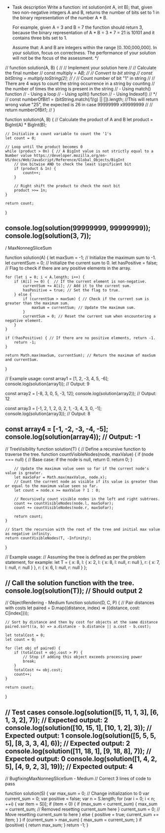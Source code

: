 *
    Task description
    Write a function:
        int solution(int A, int B);
    that, given two non-negative integers A and B, returns the number of bits set to 1 in the binary representation
    of the number A * B.

    For example, given A = 3 and B = 7 the function should return 3, because the binary representation of A * B
    = 3 * 7 = 21 is 10101 and it contains three bits set to 1.

    Assume that:
    A and B are integers within the range [0..100,000,000].
    In your solution, focus on correctness. The performance of your solution will not be the focus of the
    assessment.
 */

// function solution(A, B) {
//     // Implement your solution here
//     // Calculate the final number
//     const multiply = A*B;
//     // Convert to bit string
//     const bitString = multiply.toString(2);
//     /*
//         Count number of bit "1" in string
//
//         There are 4 ways to count the string occurrence in a string by counting
//         the number of times the string is present in the string
//         - Using match() function
//         - Using a loop
//         - Using split() function
//         - Using Indexof()
//     */
//     const numberOfBit1 = (bitString.match(/1/g) || []).length; //This will return wrong value "25", the expected is 26 in case 99999999 x99999999
//
//     return numberOfBit1;
// }

function solution(A, B) {
    // Calculate the product of A and B
    let product = BigInt(A) * BigInt(B);

    // Initialize a count variable to count the '1's
    let count = 0;

    // Loop until the product becomes 0
    while (product > 0n) { // A BigInt value is not strictly equal to a Number value https://developer.mozilla.org/en-US/docs/Web/JavaScript/Reference/Global_Objects/BigInt
        // Use bitwise AND to check the least significant bit
        if (product & 1n) {
            count++;
        }

        // Right shift the product to check the next bit
        product >>= 1n;
    }

    return count;
}

console.log(solution(99999999, 99999999));
console.log(solution(3, 7));
---
/ MaxNonnegSliceSum

function solution(A) {
    let maxSum = -1;  // Initialize the maximum sum to -1.
    let currentSum = 0;  // Initialize the current sum to 0.
    let hasPositive = false; // Flag to check if there are any positive elements in the array.

    for (let i = 0; i < A.length; i++) {
        if (A[i] >= 0) {  // If the current element is non-negative.
            currentSum += A[i]; // Add it to the current sum.
            hasPositive = true; // Set the flag to true.
        } else {
            if (currentSum > maxSum) { // Check if the current sum is greater than the maximum sum.
                maxSum = currentSum; // Update the maximum sum.
            }
            currentSum = 0; // Reset the current sum when encountering a negative element.
        }
    }

    if (!hasPositive) { // If there are no positive elements, return -1.
        return -1;
    }

    return Math.max(maxSum, currentSum); // Return the maximum of maxSum and currentSum.
}

// Example usage:
const array1 = [1, 2, -3, 4, 5, -6];
console.log(solution(array1)); // Output: 9

const array2 = [-8, 3, 0, 5, -3, 12];
console.log(solution(array2)); // Output: 12

const array3 = [-1, 2, 1, 2, 0, 2, 1, -3, 4, 3, 0, -1];
console.log(solution(array3)); // Output: 8

const array4 = [-1, -2, -3, -4, -5];
console.log(solution(array4)); // Output: -1
---- 
// TreeVisibility
function solution(T) {
    // Define a recursive function to traverse the tree.
    function countVisibleNodes(node, maxValue) {
        if (node === null) {
            // Base case: if the node is null, return 0.
            return 0;
        }

        // Update the maximum value seen so far if the current node's value is greater.
        let maxSoFar = Math.max(maxValue, node.x);
        // Count the current node as visible if its value is greater than or equal to the maximum value seen so far.
        let count = node.x >= maxValue ? 1 : 0;

        // Recursively count visible nodes in the left and right subtrees.
        count += countVisibleNodes(node.l, maxSoFar);
        count += countVisibleNodes(node.r, maxSoFar);

        return count;
    }

    // Start the recursion with the root of the tree and initial max value as negative infinity.
    return countVisibleNodes(T, -Infinity);
}

// Example usage:
// Assuming the tree is defined as per the problem statement, for example:
let T = {
    x: 8,
    l: {
        x: 2,
        l: {
            x: 8,
            l: null,
            r: null
        },
        r: {
            x: 7,
            l: null,
            r: null
        }
    },
    r: {
        x: 6,
        l: null,
        r: null
    }
};

// Call the solution function with the tree.
console.log(solution(T)); // Should output 2
--- 
// ObjectRendering - Medium
function solution(D, C, P) {
    // Pair distances with costs
    let paired = D.map((distance, index) => ({distance, cost: C[index]}));

    // Sort by distance and then by cost for objects at the same distance
    paired.sort((a, b) => a.distance - b.distance || a.cost - b.cost);

    let totalCost = 0;
    let count = 0;

    for (let obj of paired) {
        if (totalCost + obj.cost > P) {
            // Stop if adding this object exceeds processing power
            break;
        }
        totalCost += obj.cost;
        count++;
    }

    return count;
}

// Test cases
console.log(solution([5, 11, 1, 3], [6, 1, 3, 2], 7)); // Expected output: 2
console.log(solution([10, 15, 1], [10, 1, 2], 3)); // Expected output: 1
console.log(solution([5, 5, 5, 5], [8, 3, 3, 4], 6)); // Expected output: 2
console.log(solution([11, 18, 1], [9, 18, 8], 7)); // Expected output: 0
console.log(solution([1, 4, 2, 5], [4, 9, 2, 3], 19)); // Expected output: 4
--- 
// BugfixingMaxNonnegSliceSum - Medium
// Correct 3 lines of code to pass

function solution(S) {
    var max_sum = 0; // Change initialization to 0
    var current_sum = 0;
    var positive = false;
    var n = S.length;
    for (var i = 0; i < n; ++i) {
        var item = S[i];
        if (item < 0) {
            if (max_sum < current_sum) {
                max_sum = current_sum; // Removed resetting current_sum here
            }
            current_sum = 0; // Move resetting current_sum to here
        } else {
            positive = true;
            current_sum += item;
        }
    }
    if (current_sum > max_sum) {
        max_sum = current_sum;
    }
    if (positive) {
        return max_sum;
    }
    return -1;
}